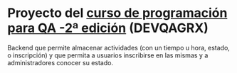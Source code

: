 # Proyecto del [curso de programación para QA -2ª edición](https://jj.github.io/curso-tdd/) (DEVQAGRX) 

Backend que permite almacenar actividades (con un tiempo u hora, estado, o inscripción) y que permita a usuarios inscribirse en las mismas y a administradores conocer su estado.

